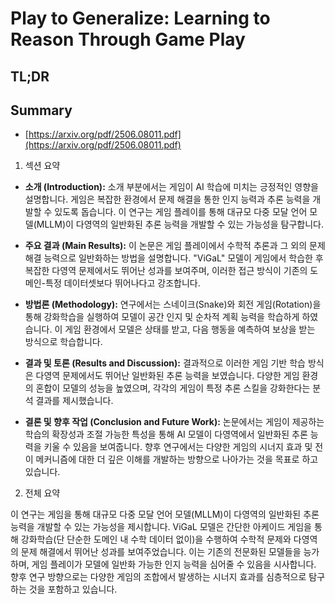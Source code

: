 # Play to Generalize: Learning to Reason Through Game Play
## TL;DR
## Summary
- [https://arxiv.org/pdf/2506.08011.pdf](https://arxiv.org/pdf/2506.08011.pdf)

1. 섹션 요약

- **소개 (Introduction):**
  소개 부분에서는 게임이 AI 학습에 미치는 긍정적인 영향을 설명합니다. 게임은 복잡한 환경에서 문제 해결을 통한 인지 능력과 추론 능력을 개발할 수 있도록 돕습니다. 이 연구는 게임 플레이를 통해 대규모 다중 모달 언어 모델(MLLM)이 다영역의 일반화된 추론 능력을 개발할 수 있는 가능성을 탐구합니다.

- **주요 결과 (Main Results):**
  이 논문은 게임 플레이에서 수학적 추론과 그 외의 문제 해결 능력으로 일반화하는 방법을 설명합니다. "ViGaL" 모델이 게임에서 학습한 후 복잡한 다영역 문제에서도 뛰어난 성과를 보여주며, 이러한 접근 방식이 기존의 도메인-특정 데이터셋보다 뛰어나다고 강조합니다.

- **방법론 (Methodology):**
  연구에서는 스네이크(Snake)와 회전 게임(Rotation)을 통해 강화학습을 실행하여 모델이 공간 인지 및 순차적 계획 능력을 학습하게 하였습니다. 이 게임 환경에서 모델은 상태를 받고, 다음 행동을 예측하여 보상을 받는 방식으로 학습합니다.

- **결과 및 토론 (Results and Discussion):**
  결과적으로 이러한 게임 기반 학습 방식은 다영역 문제에서도 뛰어난 일반화된 추론 능력을 보였습니다. 다양한 게임 환경의 혼합이 모델의 성능을 높였으며, 각각의 게임이 특정 추론 스킬을 강화한다는 분석 결과를 제시했습니다.

- **결론 및 향후 작업 (Conclusion and Future Work):**
  논문에서는 게임이 제공하는 학습의 확장성과 조절 가능한 특성을 통해 AI 모델이 다영역에서 일반화된 추론 능력을 키울 수 있음을 보여줍니다. 향후 연구에서는 다양한 게임의 시너지 효과 및 전이 메커니즘에 대한 더 깊은 이해를 개발하는 방향으로 나아가는 것을 목표로 하고 있습니다.

2. 전체 요약

이 연구는 게임을 통해 대규모 다중 모달 언어 모델(MLLM)이 다영역의 일반화된 추론 능력을 개발할 수 있는 가능성을 제시합니다. ViGaL 모델은 간단한 아케이드 게임을 통해 강화학습(단 단순한 도메인 내 수학 데이터 없이)을 수행하여 수학적 문제와 다영역의 문제 해결에서 뛰어난 성과를 보여주었습니다. 이는 기존의 전문화된 모델들을 능가하며, 게임 플레이가 모델에 일반화 가능한 인지 능력을 심어줄 수 있음을 시사합니다. 향후 연구 방향으로는 다양한 게임의 조합에서 발생하는 시너지 효과를 심층적으로 탐구하는 것을 포함하고 있습니다.